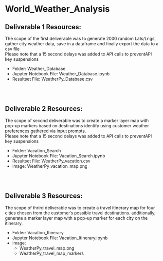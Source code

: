 # World_Weather_Analysis

## Deliverable 1 Resources:
The scope of the first deliverable was to generate 2000 random Lats/Lngs, gather city weather data, save in a dataframe and finally export the data to a csv file
</br>
Please note that a 15 second delays was added to API calls to preventAPI key suspensions
</br>

- Folder: Weather_Database
- Jupyter Notebook File: Weather_Database.ipynb
- Resultset File: WeatherPy_Database.csv

</br>
</br>

## Deliverable 2 Resources:
The scope of second deliverable was to create a marker layer map with pop-up markers based on destinations identify using customer weather preferences gathered via input prompts. 
</br>
Please note that a 15 second delays was added to API calls to preventAPI key suspensions
</br>

- Folder: Vacation_Search
- Jupyter Notebook File: Vacation_Search.ipynb
- Resultset File: WeatherPy_vacation.csv
- Image: WeatherPy_vacation_map.png

</br>
</br>

## Deliverable 3 Resources:
The scope of thrird deliverable was to create a travel itinerary map for four cities chosen from the customer’s possible travel destinations. additionally, generate a marker layer map with a pop-up marker for each city on the itinerary.
</br>

- Folder: Vacation_Itinerary
- Jupyter Notebook File: Vacation_Itinerary.ipynb
- Image: 
    - WeatherPy_travel_map.png
    - WeatherPy_travel_map_markers

</br>
</br>
